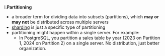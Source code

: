 I.**Partitioning**
- a broader term for dividing data into subsets (partitions), which **may or may not** be distributed across multiple servers
- [sharding]() is just a specific type of partitioning
- partitioning might happen within a single server. For example:
  - In PostgreSQL, you partition a sales table by year (2023 on Partition 1, 2024 on Partition 2) on a single server. No distribution, just better organization.
